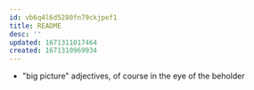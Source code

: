 ```yaml
---
id: vb6q4l6d5280fn79ckjpef1
title: README
desc: ''
updated: 1671311017464
created: 1671310969934
---
```


- "big picture" adjectives, of course in the eye of the beholder